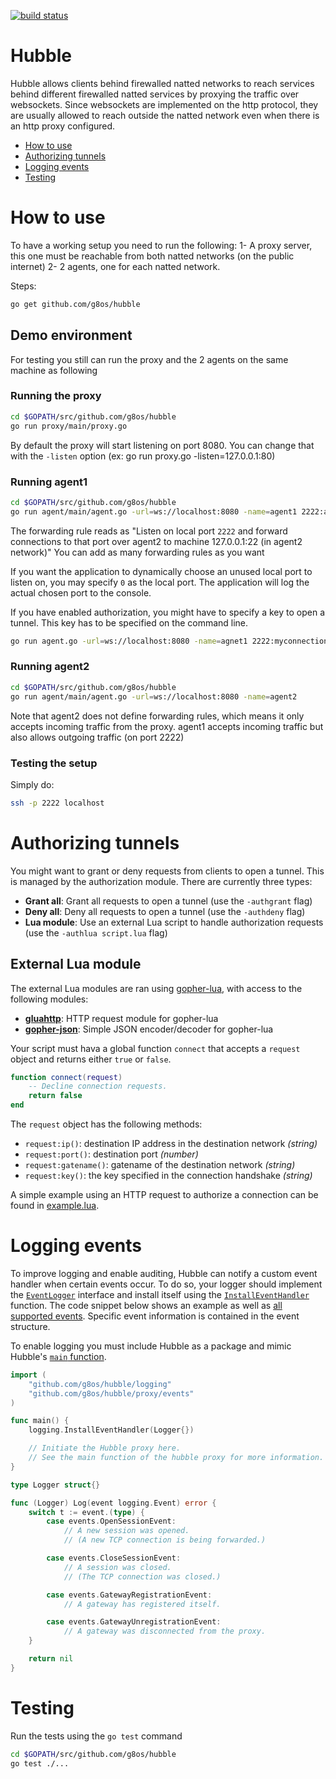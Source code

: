 [![build status](http://gitci.aydo.com/projects/1/status.png?ref=master)](http://gitci.aydo.com/projects/1?ref=master)

Hubble
======

Hubble allows clients behind firewalled natted networks to reach services behind different
firewalled natted services by proxying the traffic over websockets. Since websockets are implemented on the http protocol, they are usually allowed to reach outside the natted network even when there is an http proxy configured.

  - [How to use](#how-to-use)
  - [Authorizing tunnels](#authorizing-tunnels)
  - [Logging events](#logging-events)
  - [Testing](#testing)


# How to use
To have a working setup you need to run the following:
1- A proxy server, this one must be reachable from both natted networks (on the public internet)
2- 2 agents, one for each natted network.

Steps:
```sh
go get github.com/g8os/hubble
```

## Demo environment
For testing you still can run the proxy and the 2 agents on the same machine as following

### Running the proxy
```sh
cd $GOPATH/src/github.com/g8os/hubble
go run proxy/main/proxy.go
```

By default the proxy will start listening on port 8080. You can change that with the `-listen` option (ex: go run proxy.go -listen=127.0.0.1:80)

### Running agent1
```sh
cd $GOPATH/src/github.com/g8os/hubble
go run agent/main/agent.go -url=ws://localhost:8080 -name=agent1 2222:agent2:127.0.0.1:22
```

The forwarding rule reads as "Listen on local port `2222` and forward connections to that port over agent2 to machine 127.0.0.1:22 (in agent2 network)"
You can add as many forwarding rules as you want

If you want the application to dynamically choose an unused local port to listen on, you may specify `0` as the local port. The application will log the actual chosen port to the console.

If you have enabled authorization, you might have to specify a key to open a tunnel. This key has to be specified on the command line.
```sh
go run agent.go -url=ws://localhost:8080 -name=agnet1 2222:myconnectiontoken@agent2:127.0.0.1:22
```

### Running agent2
```sh
cd $GOPATH/src/github.com/g8os/hubble
go run agent/main/agent.go -url=ws://localhost:8080 -name=agent2
```

Note that agent2 does not define forwarding rules, which means it only accepts incoming traffic from the proxy. agent1 accepts incoming traffic but also allows outgoing traffic (on port 2222)

### Testing the setup
Simply do:
```sh
ssh -p 2222 localhost
```

# Authorizing tunnels
You might want to grant or deny requests from clients to open a tunnel. This is managed by the authorization module. There are currently three types:

 - **Grant all**: Grant all requests to open a tunnel (use the `-authgrant` flag)
 - **Deny all**: Deny all requests to open a tunnel (use the `-authdeny` flag)
 - **Lua module**: Use an external Lua script to handle authorization requests (use the `-authlua script.lua` flag)

## External Lua module
The external Lua modules are ran using [gopher-lua](https://github.com/yin/gopher-lua), with access to the following modules:

 - [**gluahttp**](https://github.com/cjoudrey/gluahttp): HTTP request module for gopher-lua
 - [**gopher-json**](https://github.com/layeh/gopher-json): Simple JSON encoder/decoder for gopher-lua

Your script must hava a global function `connect` that accepts a `request` object and returns either `true` or `false`.

```lua
function connect(request)
    -- Decline connection requests.
    return false
end
```

The `request` object has the following methods:

 - `request:ip()`: destination IP address in the destination network *(string)*
 - `request:port()`: destination port *(number)*
 - `request:gatename()`: gatename of the destination network *(string)*
 - `request:key()`: the key specified in the connection handshake *(string)*

A simple example using an HTTP request to authorize a connection can be found in [example.lua](auth/example.lua).

# Logging events
To improve logging and enable auditing, Hubble can notify a custom event handler when certain events occur. To do so, your logger should implement the [`EventLogger`](logging/events.go) interface and install itself using the [`InstallEventHandler`](logging/events.go) function. The code snippet below shows an example as well as [all supported events](proxy/events). Specific event information is contained in the event structure.

To enable logging you must include Hubble as a package and mimic Hubble's [`main` function](proxy/main/proxy.go).

```go
import (
	"github.com/g8os/hubble/logging"
	"github.com/g8os/hubble/proxy/events"
)

func main() {
	logging.InstallEventHandler(Logger{})

	// Initiate the Hubble proxy here.
	// See the main function of the hubble proxy for more information.
}

type Logger struct{}

func (Logger) Log(event logging.Event) error {
	switch t := event.(type) {
		case events.OpenSessionEvent:
			// A new session was opened.
			// (A new TCP connection is being forwarded.)

		case events.CloseSessionEvent:
			// A session was closed.
			// (The TCP connection was closed.)

		case events.GatewayRegistrationEvent:
			// A gateway has registered itself.

		case events.GatewayUnregistrationEvent:
			// A gateway was disconnected from the proxy.
	}

	return nil
}
```

# Testing
Run the tests using the `go test` command

```sh
cd $GOPATH/src/github.com/g8os/hubble
go test ./...
```
